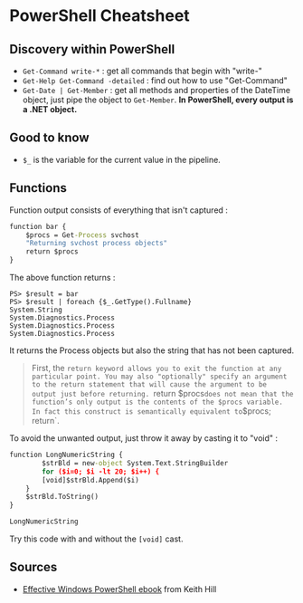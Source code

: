 # PowerShell Cheatsheet

## Discovery within PowerShell
* `Get-Command write-*` : get all commands that begin with "write-"
* `Get-Help Get-Command -detailed` : find out how to use "Get-Command"
* `Get-Date | Get-Member` : get all methods and properties of the DateTime object, just pipe the object to `Get-Member`. **In PowerShell, every output is a .NET object.**

## Good to know
* `$_` is the variable for the current value in the pipeline.

## Functions
Function output consists of everything that isn't captured :
```bat
function bar {
	$procs = Get-Process svchost
	"Returning svchost process objects"
	return $procs
}
```
The above function returns :
```
PS> $result = bar
PS> $result | foreach {$_.GetType().Fullname}
System.String
System.Diagnostics.Process
System.Diagnostics.Process
System.Diagnostics.Process
```
It returns the Process objects but also the string that has not been captured.
> First, the `return keyword allows you to exit the function at any particular point. You may also "optionally" specify an argument to the return statement that will cause the argument to be output just before returning. `return $procs` does not mean that the function’s only output is the contents of the $procs variable. In fact this construct is semantically equivalent to `$procs; return`. 

To avoid the unwanted output, just throw it away by casting it to "void" :
```bat
function LongNumericString {
		$strBld = new-object System.Text.StringBuilder
		for ($i=0; $i -lt 20; $i++) {
		[void]$strBld.Append($i)
	}
	$strBld.ToString()
}

LongNumericString
```
Try this code with and without the `[void]` cast.

## Sources
* [Effective Windows PowerShell ebook](https://rkeithhill.wordpress.com/2009/03/08/effective-windows-powershell-the-free-ebook/) from Keith Hill